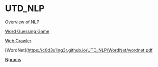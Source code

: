 # UTD_NLP

[Overview of NLP](https://c0d3s1ing3r.github.io/UTD_NLP/Overview%20of%20NLP.pdf)

[Word Guessing Game](https://c0d3s1ing3r.github.io/UTD_NLP/Word%20Guess%20Game/Portfolio%20Chapter%205%20Word%20Guess%20Game.pdf)

[Web Crawler](https://c0d3s1ing3r.github.io/UTD_NLP/Web%20Crawler/Knowledge_Base_Summary.pdf)

[WordNet](https://c0d3s1ing3r.github.io/UTD_NLP/WordNet/wordnet.pdf

[Ngrams](https://c0d3s1ing3r.github.io/UTD_NLP/Ngrams/Ngram_Summary.pdf)
